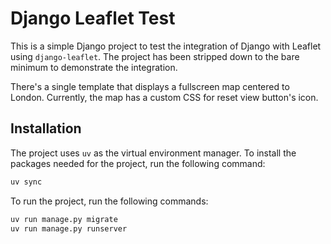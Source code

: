 # Django Leaflet Test

This is a simple Django project to test the integration of Django with Leaflet using `django-leaflet`. The project has been stripped down to the bare minimum to demonstrate the integration.

There's a single template that displays a fullscreen map centered to London. Currently, the map has a custom CSS for reset view button's icon.

## Installation

The project uses `uv` as the virtual environment manager. To install the packages needed for the project, run the following command:

```bash
uv sync
```

To run the project, run the following commands:

```bash
uv run manage.py migrate
uv run manage.py runserver
```
